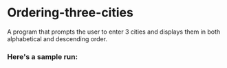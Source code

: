 # Ordering-three-cities
A program that prompts the user to enter 3 cities and displays them in both alphabetical and descending order.

### Here's a sample run:
